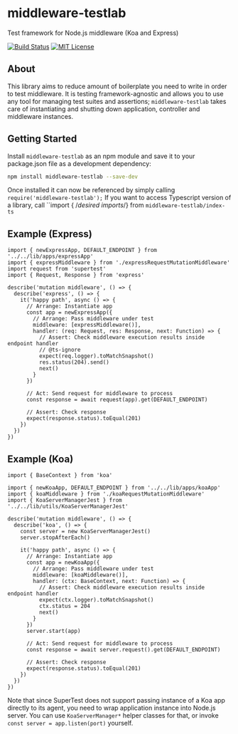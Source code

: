 # middleware-testlab

Test framework for Node.js middleware (Koa and Express)

[![Build Status][travis-badge]][travis]
[![MIT License][license-badge]][license]

[travis-badge]: https://travis-ci.org/kibertoad/middleware-testlab.svg?branch=master
[travis]: https://travis-ci.org/kibertoad/middleware-testlab
[license-badge]: https://img.shields.io/badge/license-MIT-blue.svg?style=flat-square
[license]: https://github.com/kibertoad/middleware-testlab/blob/master/LICENSE

## About

This library aims to reduce amount of boilerplate you need to write in order to test middleware.
It is testing framework-agnostic and allows you to use any tool for managing test suites and assertions;
`middleware-testlab` takes care of instantiating and shutting down application, controller and middleware instances.

## Getting Started

Install `middleware-testlab` as an npm module and save it to your package.json file as a development dependency:

```bash
npm install middleware-testlab --save-dev
```

  Once installed it can now be referenced by simply calling ```require('middleware-testlab');```
  If you want to access Typescript version of a library, call ``import { /*desired imports*/} from `middleware-testlab/index-ts`

## Example (Express)

```
import { newExpressApp, DEFAULT_ENDPOINT } from '../../lib/apps/expressApp'
import { expressMiddleware } from './expressRequestMutationMiddleware'
import request from 'supertest'
import { Request, Response } from 'express'

describe('mutation middleware', () => {
  describe('express', () => {
    it('happy path', async () => {
      // Arrange: Instantiate app    
      const app = newExpressApp({
        // Arrange: Pass middleware under test
        middleware: [expressMiddleware()],
        handler: (req: Request, res: Response, next: Function) => {
          // Assert: Check middleware execution results inside endpoint handler
          // @ts-ignore
          expect(req.logger).toMatchSnapshot()
          res.status(204).send()
          next()
        }
      })      

      // Act: Send request for middleware to process
      const response = await request(app).get(DEFAULT_ENDPOINT)

      // Assert: Check response
      expect(response.status).toEqual(201)
    })
  })
})
```

## Example (Koa)

```
import { BaseContext } from 'koa'

import { newKoaApp, DEFAULT_ENDPOINT } from '../../lib/apps/koaApp'
import { koaMiddleware } from './koaRequestMutationMiddleware'
import { KoaServerManagerJest } from '../../lib/utils/KoaServerManagerJest'

describe('mutation middleware', () => {
  describe('koa', () => {
    const server = new KoaServerManagerJest()
    server.stopAfterEach()

    it('happy path', async () => {
      // Arrange: Instantiate app 
      const app = newKoaApp({
        // Arrange: Pass middleware under test
        middleware: [koaMiddleware()],
        handler: (ctx: BaseContext, next: Function) => {
          // Assert: Check middleware execution results inside endpoint handler        
          expect(ctx.logger).toMatchSnapshot()
          ctx.status = 204
          next()
        }
      })      
      server.start(app)

      // Act: Send request for middleware to process
      const response = await server.request().get(DEFAULT_ENDPOINT)

      // Assert: Check response
      expect(response.status).toEqual(201)
    })
  })
})
```

Note that since SuperTest does not support passing instance of a Koa app directly to
its agent, you need to wrap application instance into Node.js server. You can use
`KoaServerManager*` helper classes for that, or invoke `const server = app.listen(port)` yourself.
